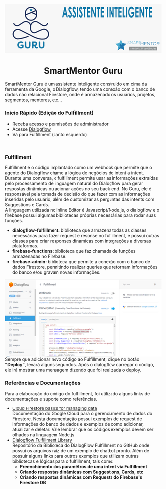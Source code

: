 <img align="center" src="https://github.com/alexlyra/SmartMentor-Guru/blob/master/image/logo.jpg">
<h1 align="center">SmartMentor Guru</h1>
<p>
    SmartMentor Guru é um assistente inteligente construido em cima da ferramenta da Google, o Dialogflow, tendo uma conexão com o banco de dados não relacional Firestore, onde é armazenado os usuários, projetos, segmentos, mentores, etc...
</p>
<h3>Inicio Rápido (Edição do Fulfillment)</h3>
<ul>
    <li>Receba acesso e permissões de administrador</li>
    <li>Acesse <a href="https://dialogflow.cloud.google.com/" target="_blank">Dialogflow</a></li>
    <li>Vá para Fulfillment (canto esquerdo)</li>
</ul>
<br />
<h3>Fulfillment</h3>
<p>
    Fulfillment é o código implantado como um webhook que permite que o agente do Dialogflow chame a lógica de negócios de intent a intent. Durante uma conversa, o fulfillment permite usar as informações extraídas pelo processamento de linguagem natural do Dialogflow para gerar respostas dinâmicas ou acionar ações no seu back-end.
    No Guru, ele é responsável pela tomada de decisão do que fazer com as informações inseridas pelo usuário, além de customizar as perguntas das intents com Suggestions e Cards.<br />
    A linguagem utilizada no Inline Editor é Javascript/Node.js, o dialogflow e o firebase possui algumas bibliotecas próprias necessárias para rodar suas funções.
    <ul>
        <li>
            <b>dialogflow-fulfillment: </b>biblioteca que armazena todas as classes necessárias para fazer request e resonse no fulfillment, e possui outras classes para criar responses dinamicas com integrações a diversas plataformas.
        </li>
        <li>
            <b>firebase-functions: </b>biblioteca que faz chamada de funções armazenadas no Firebase.
        </li>
        <li>
            <b>firebase-admin: </b>biblioteca que permite a conexão com o banco de dados Firestore, permitindo realizar queries que retornam informações do banco e/ou gravam novas informações.
        </li>
    </ul>
    <img align="center" src="https://github.com/alexlyra/SmartMentor-Guru/blob/master/image/fulfillment.jpg">
    Sempre que adicionar novo código ao Fulfillment, clique no botão <b>"Deploy"</b>, levará alguns segundos. Após o dialogflow carregar o código, ele irá mostrar uma mensagem dizendo que foi realizada o deploy.
</p>
<h3>Referências e Documentações</h3>
<p>
    Para a elaboração do código do fulfillment, foi utilizado alguns links de documentações e suporte como referências.
    <ul>
        <li>
            <a href="https://cloud.google.com/firestore/docs/how-to">Cloud Firestore basics for managing data</a><br />
            Documentação do Google Cloud para o gerenciamento de dados do Firestore. Nesta documentação possui exemplos de request de informações do banco de dados e exemplos de como adicionar, atualizar e deletar. Vale lembrar que os códigos exemplos devem ser olhados na linguagem Node.js 
        </li>
        <li>
            <a href="https://github.com/dialogflow/dialogflow-fulfillment-nodejs">Dialogflow Fulfillment Library</a><br />
            Repositório da Biblioteca do DialogFlow Fulfillment no GitHub onde possui os arquivos raiz de um exemplo de chatbot pronto. Além de possuir alguns links para outros exemplos que utilizam outras bibliotecas e lógicas para o fulfillment, tais como:
            <ul>
                <li><b>Preenchimento dos paramêtros de uma intent via Fulfillment</b></li>
                <li><b>Criando respostas dinâmicas com Suggestions, Cards, etc</b></li>
                <li><b>Criando respostas dinâmicas com Requests do Firebase's Firestore DB</b></li>
            </ul>
        </li>
    </ul>
</p>